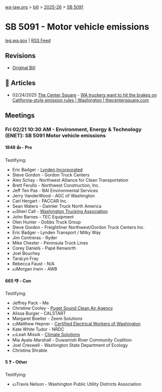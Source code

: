 [wa-law.org](/) > [bill](/bill/) > [2025-26](/bill/2025-26/) > [SB 5091](/bill/2025-26/sb/5091/)

# SB 5091 - Motor vehicle emissions
[leg.wa.gov](https://app.leg.wa.gov/billsummary?BillNumber=5091&Year=2025&Initiative=false) | [RSS Feed](./rss.xml)

## Revisions
* [Original Bill](1/)

## 📰 Articles
* 02/24/2025 [The Center Square](/org/the_center_square/) - [WA truckers want to hit the brakes on California-style emission rules | Washington | thecentersquare.com](https://www.thecentersquare.com/washington/article_5ece718c-f250-11ef-91e8-f79e9d229f21.html#:~:text=Senate%20Bill%205091)

## Meetings
### Fri 02/21 10:30 AM - Environment, Energy & Technology (ENET): SB 5091 Motor vehicle emissions
#### 1848 👍 - Pro
Testifying:
* Eric Badger - [Lynden Incorporated](/org/lynden_incorporated/)
* Steve Gordon - Gordon Truck Centers
* Alex Schay - Northwest Alliance for Clean Transportation
* Brett Ferullo - Northwest Construction, Inc.
* Jeff Ten Pas - BAI Environmental Services
* Jerry VanderWood - AGC of Washington
* Carl Hergart - PACCAR Inc.
* Sean Waters - Daimler Truck North America
* 💵Sheri Call - [Washington Trucking Association](/org/washington_trucking_association/)
* John Barnes - TEC Equipment
* Olen Hunter - Dobbs Truck Group
* Steve Gordon - Freightliner Northwest/Gordon Truck Centers Inc.
* Eric Badger - Lynden Transport / Milky Way
* Jim Contreras - Ryder
* Mike Chester - Peninsula Truck Lines
* Corey Daniels - Papé Kenworth
* Joel Bouchey
* TaraLyn Fray
* Rebecca Faust - N/A
* 💵Morgan Irwin - AWB

#### 665 👎 - Con
Testifying:
* Jeffrey Pack - Me
* Christine Cooley - [Puget Sound Clean Air Agency](/org/puget_sound_clean_air_agency/)
* Alissa Burger - CALSTART
* Margaret Boelter - Zeem Solutions
* 💵Matthew Hepner - [Certified Electrical Workers of Washington](/org/certified_electrical_workers_of_washington/)
* Kate White Tudor - NRDC
* 💵Leah Missik - [Climate Solutions](/org/climate_solutions/)
* Mia Ayala-Marshall - Duwamish River Community Coalition
* Joel Creswell - Washington State Department of Ecology
* Christina Shrable

#### 5 ❓ - Other
Testifying:
* 💵Travis Nelson - Washington Public Utility Districts Association
